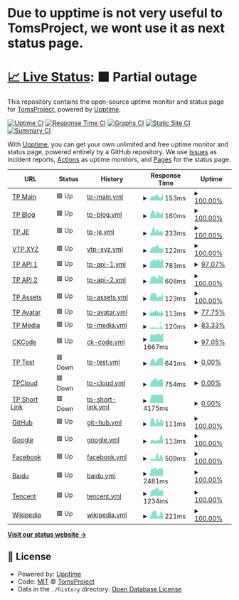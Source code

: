 # Due to upptime is not very useful to TomsProject, we wont use it as next status page.

# [📈 Live Status](https://tp-uptime.vercel.app): <!--live status--> **🟧 Partial outage**

This repository contains the open-source uptime monitor and status page for [TomsProject](https://www.projectoms.com/), powered by [Upptime](https://github.com/upptime/upptime).

[![Uptime CI](https://github.com/TomsProject/uptime/workflows/Uptime%20CI/badge.svg)](https://github.com/TomsProject/uptime/actions?query=workflow%3A%22Uptime+CI%22)
[![Response Time CI](https://github.com/TomsProject/uptime/workflows/Response%20Time%20CI/badge.svg)](https://github.com/TomsProject/uptime/actions?query=workflow%3A%22Response+Time+CI%22)
[![Graphs CI](https://github.com/TomsProject/uptime/workflows/Graphs%20CI/badge.svg)](https://github.com/TomsProject/uptime/actions?query=workflow%3A%22Graphs+CI%22)
[![Static Site CI](https://github.com/TomsProject/uptime/workflows/Static%20Site%20CI/badge.svg)](https://github.com/TomsProject/uptime/actions?query=workflow%3A%22Static+Site+CI%22)
[![Summary CI](https://github.com/TomsProject/uptime/workflows/Summary%20CI/badge.svg)](https://github.com/TomsProject/uptime/actions?query=workflow%3A%22Summary+CI%22)

With [Upptime](https://upptime.js.org), you can get your own unlimited and free uptime monitor and status page, powered entirely by a GitHub repository. We use [Issues](https://github.com/TomsProject/uptime/issues) as incident reports, [Actions](https://github.com/TomsProject/uptime/actions) as uptime monitors, and [Pages](https://tp-uptime.vercel.app) for the status page.

<!--start: status pages-->
<!-- This summary is generated by Upptime (https://github.com/upptime/upptime) -->
<!-- Do not edit this manually, your changes will be overwritten -->
<!-- prettier-ignore -->
| URL | Status | History | Response Time | Uptime |
| --- | ------ | ------- | ------------- | ------ |
| <img alt="" src="https://icons.duckduckgo.com/ip3/www.projectoms.com.ico" height="13"> [TP Main](https://www.projectoms.com/pc/) | 🟩 Up | [tp-main.yml](https://github.com/xprc/uptime/commits/HEAD/history/tp-main.yml) | <details><summary><img alt="Response time graph" src="./graphs/tp-main/response-time-week.png" height="20"> 153ms</summary><br><a href="https://tp-uptime.vercel.app/history/tp-main"><img alt="Response time 210" src="https://img.shields.io/endpoint?url=https%3A%2F%2Fraw.githubusercontent.com%2Fxprc%2Fuptime%2FHEAD%2Fapi%2Ftp-main%2Fresponse-time.json"></a><br><a href="https://tp-uptime.vercel.app/history/tp-main"><img alt="24-hour response time 252" src="https://img.shields.io/endpoint?url=https%3A%2F%2Fraw.githubusercontent.com%2Fxprc%2Fuptime%2FHEAD%2Fapi%2Ftp-main%2Fresponse-time-day.json"></a><br><a href="https://tp-uptime.vercel.app/history/tp-main"><img alt="7-day response time 153" src="https://img.shields.io/endpoint?url=https%3A%2F%2Fraw.githubusercontent.com%2Fxprc%2Fuptime%2FHEAD%2Fapi%2Ftp-main%2Fresponse-time-week.json"></a><br><a href="https://tp-uptime.vercel.app/history/tp-main"><img alt="30-day response time 163" src="https://img.shields.io/endpoint?url=https%3A%2F%2Fraw.githubusercontent.com%2Fxprc%2Fuptime%2FHEAD%2Fapi%2Ftp-main%2Fresponse-time-month.json"></a><br><a href="https://tp-uptime.vercel.app/history/tp-main"><img alt="1-year response time 213" src="https://img.shields.io/endpoint?url=https%3A%2F%2Fraw.githubusercontent.com%2Fxprc%2Fuptime%2FHEAD%2Fapi%2Ftp-main%2Fresponse-time-year.json"></a></details> | <details><summary><a href="https://tp-uptime.vercel.app/history/tp-main">100.00%</a></summary><a href="https://tp-uptime.vercel.app/history/tp-main"><img alt="All-time uptime 99.62%" src="https://img.shields.io/endpoint?url=https%3A%2F%2Fraw.githubusercontent.com%2Fxprc%2Fuptime%2FHEAD%2Fapi%2Ftp-main%2Fuptime.json"></a><br><a href="https://tp-uptime.vercel.app/history/tp-main"><img alt="24-hour uptime 100.00%" src="https://img.shields.io/endpoint?url=https%3A%2F%2Fraw.githubusercontent.com%2Fxprc%2Fuptime%2FHEAD%2Fapi%2Ftp-main%2Fuptime-day.json"></a><br><a href="https://tp-uptime.vercel.app/history/tp-main"><img alt="7-day uptime 100.00%" src="https://img.shields.io/endpoint?url=https%3A%2F%2Fraw.githubusercontent.com%2Fxprc%2Fuptime%2FHEAD%2Fapi%2Ftp-main%2Fuptime-week.json"></a><br><a href="https://tp-uptime.vercel.app/history/tp-main"><img alt="30-day uptime 100.00%" src="https://img.shields.io/endpoint?url=https%3A%2F%2Fraw.githubusercontent.com%2Fxprc%2Fuptime%2FHEAD%2Fapi%2Ftp-main%2Fuptime-month.json"></a><br><a href="https://tp-uptime.vercel.app/history/tp-main"><img alt="1-year uptime 98.89%" src="https://img.shields.io/endpoint?url=https%3A%2F%2Fraw.githubusercontent.com%2Fxprc%2Fuptime%2FHEAD%2Fapi%2Ftp-main%2Fuptime-year.json"></a></details>
| <img alt="" src="https://icons.duckduckgo.com/ip3/blog.projectoms.com.ico" height="13"> [TP Blog](https://blog.projectoms.com/) | 🟩 Up | [tp-blog.yml](https://github.com/xprc/uptime/commits/HEAD/history/tp-blog.yml) | <details><summary><img alt="Response time graph" src="./graphs/tp-blog/response-time-week.png" height="20"> 160ms</summary><br><a href="https://tp-uptime.vercel.app/history/tp-blog"><img alt="Response time 206" src="https://img.shields.io/endpoint?url=https%3A%2F%2Fraw.githubusercontent.com%2Fxprc%2Fuptime%2FHEAD%2Fapi%2Ftp-blog%2Fresponse-time.json"></a><br><a href="https://tp-uptime.vercel.app/history/tp-blog"><img alt="24-hour response time 195" src="https://img.shields.io/endpoint?url=https%3A%2F%2Fraw.githubusercontent.com%2Fxprc%2Fuptime%2FHEAD%2Fapi%2Ftp-blog%2Fresponse-time-day.json"></a><br><a href="https://tp-uptime.vercel.app/history/tp-blog"><img alt="7-day response time 160" src="https://img.shields.io/endpoint?url=https%3A%2F%2Fraw.githubusercontent.com%2Fxprc%2Fuptime%2FHEAD%2Fapi%2Ftp-blog%2Fresponse-time-week.json"></a><br><a href="https://tp-uptime.vercel.app/history/tp-blog"><img alt="30-day response time 159" src="https://img.shields.io/endpoint?url=https%3A%2F%2Fraw.githubusercontent.com%2Fxprc%2Fuptime%2FHEAD%2Fapi%2Ftp-blog%2Fresponse-time-month.json"></a><br><a href="https://tp-uptime.vercel.app/history/tp-blog"><img alt="1-year response time 205" src="https://img.shields.io/endpoint?url=https%3A%2F%2Fraw.githubusercontent.com%2Fxprc%2Fuptime%2FHEAD%2Fapi%2Ftp-blog%2Fresponse-time-year.json"></a></details> | <details><summary><a href="https://tp-uptime.vercel.app/history/tp-blog">100.00%</a></summary><a href="https://tp-uptime.vercel.app/history/tp-blog"><img alt="All-time uptime 99.62%" src="https://img.shields.io/endpoint?url=https%3A%2F%2Fraw.githubusercontent.com%2Fxprc%2Fuptime%2FHEAD%2Fapi%2Ftp-blog%2Fuptime.json"></a><br><a href="https://tp-uptime.vercel.app/history/tp-blog"><img alt="24-hour uptime 100.00%" src="https://img.shields.io/endpoint?url=https%3A%2F%2Fraw.githubusercontent.com%2Fxprc%2Fuptime%2FHEAD%2Fapi%2Ftp-blog%2Fuptime-day.json"></a><br><a href="https://tp-uptime.vercel.app/history/tp-blog"><img alt="7-day uptime 100.00%" src="https://img.shields.io/endpoint?url=https%3A%2F%2Fraw.githubusercontent.com%2Fxprc%2Fuptime%2FHEAD%2Fapi%2Ftp-blog%2Fuptime-week.json"></a><br><a href="https://tp-uptime.vercel.app/history/tp-blog"><img alt="30-day uptime 100.00%" src="https://img.shields.io/endpoint?url=https%3A%2F%2Fraw.githubusercontent.com%2Fxprc%2Fuptime%2FHEAD%2Fapi%2Ftp-blog%2Fuptime-month.json"></a><br><a href="https://tp-uptime.vercel.app/history/tp-blog"><img alt="1-year uptime 98.89%" src="https://img.shields.io/endpoint?url=https%3A%2F%2Fraw.githubusercontent.com%2Fxprc%2Fuptime%2FHEAD%2Fapi%2Ftp-blog%2Fuptime-year.json"></a></details>
| <img alt="" src="https://icons.duckduckgo.com/ip3/tp.je.ico" height="13"> [TP.JE](https://tp.je/) | 🟩 Up | [tp-je.yml](https://github.com/xprc/uptime/commits/HEAD/history/tp-je.yml) | <details><summary><img alt="Response time graph" src="./graphs/tp-je/response-time-week.png" height="20"> 233ms</summary><br><a href="https://tp-uptime.vercel.app/history/tp-je"><img alt="Response time 262" src="https://img.shields.io/endpoint?url=https%3A%2F%2Fraw.githubusercontent.com%2Fxprc%2Fuptime%2FHEAD%2Fapi%2Ftp-je%2Fresponse-time.json"></a><br><a href="https://tp-uptime.vercel.app/history/tp-je"><img alt="24-hour response time 160" src="https://img.shields.io/endpoint?url=https%3A%2F%2Fraw.githubusercontent.com%2Fxprc%2Fuptime%2FHEAD%2Fapi%2Ftp-je%2Fresponse-time-day.json"></a><br><a href="https://tp-uptime.vercel.app/history/tp-je"><img alt="7-day response time 233" src="https://img.shields.io/endpoint?url=https%3A%2F%2Fraw.githubusercontent.com%2Fxprc%2Fuptime%2FHEAD%2Fapi%2Ftp-je%2Fresponse-time-week.json"></a><br><a href="https://tp-uptime.vercel.app/history/tp-je"><img alt="30-day response time 251" src="https://img.shields.io/endpoint?url=https%3A%2F%2Fraw.githubusercontent.com%2Fxprc%2Fuptime%2FHEAD%2Fapi%2Ftp-je%2Fresponse-time-month.json"></a><br><a href="https://tp-uptime.vercel.app/history/tp-je"><img alt="1-year response time 276" src="https://img.shields.io/endpoint?url=https%3A%2F%2Fraw.githubusercontent.com%2Fxprc%2Fuptime%2FHEAD%2Fapi%2Ftp-je%2Fresponse-time-year.json"></a></details> | <details><summary><a href="https://tp-uptime.vercel.app/history/tp-je">100.00%</a></summary><a href="https://tp-uptime.vercel.app/history/tp-je"><img alt="All-time uptime 97.38%" src="https://img.shields.io/endpoint?url=https%3A%2F%2Fraw.githubusercontent.com%2Fxprc%2Fuptime%2FHEAD%2Fapi%2Ftp-je%2Fuptime.json"></a><br><a href="https://tp-uptime.vercel.app/history/tp-je"><img alt="24-hour uptime 100.00%" src="https://img.shields.io/endpoint?url=https%3A%2F%2Fraw.githubusercontent.com%2Fxprc%2Fuptime%2FHEAD%2Fapi%2Ftp-je%2Fuptime-day.json"></a><br><a href="https://tp-uptime.vercel.app/history/tp-je"><img alt="7-day uptime 100.00%" src="https://img.shields.io/endpoint?url=https%3A%2F%2Fraw.githubusercontent.com%2Fxprc%2Fuptime%2FHEAD%2Fapi%2Ftp-je%2Fuptime-week.json"></a><br><a href="https://tp-uptime.vercel.app/history/tp-je"><img alt="30-day uptime 100.00%" src="https://img.shields.io/endpoint?url=https%3A%2F%2Fraw.githubusercontent.com%2Fxprc%2Fuptime%2FHEAD%2Fapi%2Ftp-je%2Fuptime-month.json"></a><br><a href="https://tp-uptime.vercel.app/history/tp-je"><img alt="1-year uptime 90.42%" src="https://img.shields.io/endpoint?url=https%3A%2F%2Fraw.githubusercontent.com%2Fxprc%2Fuptime%2FHEAD%2Fapi%2Ftp-je%2Fuptime-year.json"></a></details>
| <img alt="" src="https://icons.duckduckgo.com/ip3/vtp.xyz.ico" height="13"> [VTP.XYZ](https://vtp.xyz/) | 🟩 Up | [vtp-xyz.yml](https://github.com/xprc/uptime/commits/HEAD/history/vtp-xyz.yml) | <details><summary><img alt="Response time graph" src="./graphs/vtp-xyz/response-time-week.png" height="20"> 122ms</summary><br><a href="https://tp-uptime.vercel.app/history/vtp-xyz"><img alt="Response time 188" src="https://img.shields.io/endpoint?url=https%3A%2F%2Fraw.githubusercontent.com%2Fxprc%2Fuptime%2FHEAD%2Fapi%2Fvtp-xyz%2Fresponse-time.json"></a><br><a href="https://tp-uptime.vercel.app/history/vtp-xyz"><img alt="24-hour response time 90" src="https://img.shields.io/endpoint?url=https%3A%2F%2Fraw.githubusercontent.com%2Fxprc%2Fuptime%2FHEAD%2Fapi%2Fvtp-xyz%2Fresponse-time-day.json"></a><br><a href="https://tp-uptime.vercel.app/history/vtp-xyz"><img alt="7-day response time 122" src="https://img.shields.io/endpoint?url=https%3A%2F%2Fraw.githubusercontent.com%2Fxprc%2Fuptime%2FHEAD%2Fapi%2Fvtp-xyz%2Fresponse-time-week.json"></a><br><a href="https://tp-uptime.vercel.app/history/vtp-xyz"><img alt="30-day response time 130" src="https://img.shields.io/endpoint?url=https%3A%2F%2Fraw.githubusercontent.com%2Fxprc%2Fuptime%2FHEAD%2Fapi%2Fvtp-xyz%2Fresponse-time-month.json"></a><br><a href="https://tp-uptime.vercel.app/history/vtp-xyz"><img alt="1-year response time 191" src="https://img.shields.io/endpoint?url=https%3A%2F%2Fraw.githubusercontent.com%2Fxprc%2Fuptime%2FHEAD%2Fapi%2Fvtp-xyz%2Fresponse-time-year.json"></a></details> | <details><summary><a href="https://tp-uptime.vercel.app/history/vtp-xyz">100.00%</a></summary><a href="https://tp-uptime.vercel.app/history/vtp-xyz"><img alt="All-time uptime 99.82%" src="https://img.shields.io/endpoint?url=https%3A%2F%2Fraw.githubusercontent.com%2Fxprc%2Fuptime%2FHEAD%2Fapi%2Fvtp-xyz%2Fuptime.json"></a><br><a href="https://tp-uptime.vercel.app/history/vtp-xyz"><img alt="24-hour uptime 100.00%" src="https://img.shields.io/endpoint?url=https%3A%2F%2Fraw.githubusercontent.com%2Fxprc%2Fuptime%2FHEAD%2Fapi%2Fvtp-xyz%2Fuptime-day.json"></a><br><a href="https://tp-uptime.vercel.app/history/vtp-xyz"><img alt="7-day uptime 100.00%" src="https://img.shields.io/endpoint?url=https%3A%2F%2Fraw.githubusercontent.com%2Fxprc%2Fuptime%2FHEAD%2Fapi%2Fvtp-xyz%2Fuptime-week.json"></a><br><a href="https://tp-uptime.vercel.app/history/vtp-xyz"><img alt="30-day uptime 99.95%" src="https://img.shields.io/endpoint?url=https%3A%2F%2Fraw.githubusercontent.com%2Fxprc%2Fuptime%2FHEAD%2Fapi%2Fvtp-xyz%2Fuptime-month.json"></a><br><a href="https://tp-uptime.vercel.app/history/vtp-xyz"><img alt="1-year uptime 99.99%" src="https://img.shields.io/endpoint?url=https%3A%2F%2Fraw.githubusercontent.com%2Fxprc%2Fuptime%2FHEAD%2Fapi%2Fvtp-xyz%2Fuptime-year.json"></a></details>
| <img alt="" src="https://icons.duckduckgo.com/ip3/api.projectoms.com.ico" height="13"> [TP API 1](https://api.projectoms.com/time) | 🟩 Up | [tp-api-1.yml](https://github.com/xprc/uptime/commits/HEAD/history/tp-api-1.yml) | <details><summary><img alt="Response time graph" src="./graphs/tp-api-1/response-time-week.png" height="20"> 783ms</summary><br><a href="https://tp-uptime.vercel.app/history/tp-api-1"><img alt="Response time 884" src="https://img.shields.io/endpoint?url=https%3A%2F%2Fraw.githubusercontent.com%2Fxprc%2Fuptime%2FHEAD%2Fapi%2Ftp-api-1%2Fresponse-time.json"></a><br><a href="https://tp-uptime.vercel.app/history/tp-api-1"><img alt="24-hour response time 897" src="https://img.shields.io/endpoint?url=https%3A%2F%2Fraw.githubusercontent.com%2Fxprc%2Fuptime%2FHEAD%2Fapi%2Ftp-api-1%2Fresponse-time-day.json"></a><br><a href="https://tp-uptime.vercel.app/history/tp-api-1"><img alt="7-day response time 783" src="https://img.shields.io/endpoint?url=https%3A%2F%2Fraw.githubusercontent.com%2Fxprc%2Fuptime%2FHEAD%2Fapi%2Ftp-api-1%2Fresponse-time-week.json"></a><br><a href="https://tp-uptime.vercel.app/history/tp-api-1"><img alt="30-day response time 974" src="https://img.shields.io/endpoint?url=https%3A%2F%2Fraw.githubusercontent.com%2Fxprc%2Fuptime%2FHEAD%2Fapi%2Ftp-api-1%2Fresponse-time-month.json"></a><br><a href="https://tp-uptime.vercel.app/history/tp-api-1"><img alt="1-year response time 903" src="https://img.shields.io/endpoint?url=https%3A%2F%2Fraw.githubusercontent.com%2Fxprc%2Fuptime%2FHEAD%2Fapi%2Ftp-api-1%2Fresponse-time-year.json"></a></details> | <details><summary><a href="https://tp-uptime.vercel.app/history/tp-api-1">97.07%</a></summary><a href="https://tp-uptime.vercel.app/history/tp-api-1"><img alt="All-time uptime 99.32%" src="https://img.shields.io/endpoint?url=https%3A%2F%2Fraw.githubusercontent.com%2Fxprc%2Fuptime%2FHEAD%2Fapi%2Ftp-api-1%2Fuptime.json"></a><br><a href="https://tp-uptime.vercel.app/history/tp-api-1"><img alt="24-hour uptime 91.29%" src="https://img.shields.io/endpoint?url=https%3A%2F%2Fraw.githubusercontent.com%2Fxprc%2Fuptime%2FHEAD%2Fapi%2Ftp-api-1%2Fuptime-day.json"></a><br><a href="https://tp-uptime.vercel.app/history/tp-api-1"><img alt="7-day uptime 97.07%" src="https://img.shields.io/endpoint?url=https%3A%2F%2Fraw.githubusercontent.com%2Fxprc%2Fuptime%2FHEAD%2Fapi%2Ftp-api-1%2Fuptime-week.json"></a><br><a href="https://tp-uptime.vercel.app/history/tp-api-1"><img alt="30-day uptime 97.96%" src="https://img.shields.io/endpoint?url=https%3A%2F%2Fraw.githubusercontent.com%2Fxprc%2Fuptime%2FHEAD%2Fapi%2Ftp-api-1%2Fuptime-month.json"></a><br><a href="https://tp-uptime.vercel.app/history/tp-api-1"><img alt="1-year uptime 98.37%" src="https://img.shields.io/endpoint?url=https%3A%2F%2Fraw.githubusercontent.com%2Fxprc%2Fuptime%2FHEAD%2Fapi%2Ftp-api-1%2Fuptime-year.json"></a></details>
| <img alt="" src="https://icons.duckduckgo.com/ip3/api1.projectoms.com.ico" height="13"> [TP API 2](https://api1.projectoms.com/time) | 🟩 Up | [tp-api-2.yml](https://github.com/xprc/uptime/commits/HEAD/history/tp-api-2.yml) | <details><summary><img alt="Response time graph" src="./graphs/tp-api-2/response-time-week.png" height="20"> 608ms</summary><br><a href="https://tp-uptime.vercel.app/history/tp-api-2"><img alt="Response time 620" src="https://img.shields.io/endpoint?url=https%3A%2F%2Fraw.githubusercontent.com%2Fxprc%2Fuptime%2FHEAD%2Fapi%2Ftp-api-2%2Fresponse-time.json"></a><br><a href="https://tp-uptime.vercel.app/history/tp-api-2"><img alt="24-hour response time 698" src="https://img.shields.io/endpoint?url=https%3A%2F%2Fraw.githubusercontent.com%2Fxprc%2Fuptime%2FHEAD%2Fapi%2Ftp-api-2%2Fresponse-time-day.json"></a><br><a href="https://tp-uptime.vercel.app/history/tp-api-2"><img alt="7-day response time 608" src="https://img.shields.io/endpoint?url=https%3A%2F%2Fraw.githubusercontent.com%2Fxprc%2Fuptime%2FHEAD%2Fapi%2Ftp-api-2%2Fresponse-time-week.json"></a><br><a href="https://tp-uptime.vercel.app/history/tp-api-2"><img alt="30-day response time 615" src="https://img.shields.io/endpoint?url=https%3A%2F%2Fraw.githubusercontent.com%2Fxprc%2Fuptime%2FHEAD%2Fapi%2Ftp-api-2%2Fresponse-time-month.json"></a><br><a href="https://tp-uptime.vercel.app/history/tp-api-2"><img alt="1-year response time 622" src="https://img.shields.io/endpoint?url=https%3A%2F%2Fraw.githubusercontent.com%2Fxprc%2Fuptime%2FHEAD%2Fapi%2Ftp-api-2%2Fresponse-time-year.json"></a></details> | <details><summary><a href="https://tp-uptime.vercel.app/history/tp-api-2">100.00%</a></summary><a href="https://tp-uptime.vercel.app/history/tp-api-2"><img alt="All-time uptime 99.57%" src="https://img.shields.io/endpoint?url=https%3A%2F%2Fraw.githubusercontent.com%2Fxprc%2Fuptime%2FHEAD%2Fapi%2Ftp-api-2%2Fuptime.json"></a><br><a href="https://tp-uptime.vercel.app/history/tp-api-2"><img alt="24-hour uptime 100.00%" src="https://img.shields.io/endpoint?url=https%3A%2F%2Fraw.githubusercontent.com%2Fxprc%2Fuptime%2FHEAD%2Fapi%2Ftp-api-2%2Fuptime-day.json"></a><br><a href="https://tp-uptime.vercel.app/history/tp-api-2"><img alt="7-day uptime 100.00%" src="https://img.shields.io/endpoint?url=https%3A%2F%2Fraw.githubusercontent.com%2Fxprc%2Fuptime%2FHEAD%2Fapi%2Ftp-api-2%2Fuptime-week.json"></a><br><a href="https://tp-uptime.vercel.app/history/tp-api-2"><img alt="30-day uptime 100.00%" src="https://img.shields.io/endpoint?url=https%3A%2F%2Fraw.githubusercontent.com%2Fxprc%2Fuptime%2FHEAD%2Fapi%2Ftp-api-2%2Fuptime-month.json"></a><br><a href="https://tp-uptime.vercel.app/history/tp-api-2"><img alt="1-year uptime 98.89%" src="https://img.shields.io/endpoint?url=https%3A%2F%2Fraw.githubusercontent.com%2Fxprc%2Fuptime%2FHEAD%2Fapi%2Ftp-api-2%2Fuptime-year.json"></a></details>
| <img alt="" src="https://icons.duckduckgo.com/ip3/assets.projectoms.com.ico" height="13"> [TP Assets](https://assets.projectoms.com/) | 🟩 Up | [tp-assets.yml](https://github.com/xprc/uptime/commits/HEAD/history/tp-assets.yml) | <details><summary><img alt="Response time graph" src="./graphs/tp-assets/response-time-week.png" height="20"> 123ms</summary><br><a href="https://tp-uptime.vercel.app/history/tp-assets"><img alt="Response time 197" src="https://img.shields.io/endpoint?url=https%3A%2F%2Fraw.githubusercontent.com%2Fxprc%2Fuptime%2FHEAD%2Fapi%2Ftp-assets%2Fresponse-time.json"></a><br><a href="https://tp-uptime.vercel.app/history/tp-assets"><img alt="24-hour response time 167" src="https://img.shields.io/endpoint?url=https%3A%2F%2Fraw.githubusercontent.com%2Fxprc%2Fuptime%2FHEAD%2Fapi%2Ftp-assets%2Fresponse-time-day.json"></a><br><a href="https://tp-uptime.vercel.app/history/tp-assets"><img alt="7-day response time 123" src="https://img.shields.io/endpoint?url=https%3A%2F%2Fraw.githubusercontent.com%2Fxprc%2Fuptime%2FHEAD%2Fapi%2Ftp-assets%2Fresponse-time-week.json"></a><br><a href="https://tp-uptime.vercel.app/history/tp-assets"><img alt="30-day response time 148" src="https://img.shields.io/endpoint?url=https%3A%2F%2Fraw.githubusercontent.com%2Fxprc%2Fuptime%2FHEAD%2Fapi%2Ftp-assets%2Fresponse-time-month.json"></a><br><a href="https://tp-uptime.vercel.app/history/tp-assets"><img alt="1-year response time 211" src="https://img.shields.io/endpoint?url=https%3A%2F%2Fraw.githubusercontent.com%2Fxprc%2Fuptime%2FHEAD%2Fapi%2Ftp-assets%2Fresponse-time-year.json"></a></details> | <details><summary><a href="https://tp-uptime.vercel.app/history/tp-assets">100.00%</a></summary><a href="https://tp-uptime.vercel.app/history/tp-assets"><img alt="All-time uptime 99.18%" src="https://img.shields.io/endpoint?url=https%3A%2F%2Fraw.githubusercontent.com%2Fxprc%2Fuptime%2FHEAD%2Fapi%2Ftp-assets%2Fuptime.json"></a><br><a href="https://tp-uptime.vercel.app/history/tp-assets"><img alt="24-hour uptime 100.00%" src="https://img.shields.io/endpoint?url=https%3A%2F%2Fraw.githubusercontent.com%2Fxprc%2Fuptime%2FHEAD%2Fapi%2Ftp-assets%2Fuptime-day.json"></a><br><a href="https://tp-uptime.vercel.app/history/tp-assets"><img alt="7-day uptime 100.00%" src="https://img.shields.io/endpoint?url=https%3A%2F%2Fraw.githubusercontent.com%2Fxprc%2Fuptime%2FHEAD%2Fapi%2Ftp-assets%2Fuptime-week.json"></a><br><a href="https://tp-uptime.vercel.app/history/tp-assets"><img alt="30-day uptime 94.72%" src="https://img.shields.io/endpoint?url=https%3A%2F%2Fraw.githubusercontent.com%2Fxprc%2Fuptime%2FHEAD%2Fapi%2Ftp-assets%2Fuptime-month.json"></a><br><a href="https://tp-uptime.vercel.app/history/tp-assets"><img alt="1-year uptime 97.43%" src="https://img.shields.io/endpoint?url=https%3A%2F%2Fraw.githubusercontent.com%2Fxprc%2Fuptime%2FHEAD%2Fapi%2Ftp-assets%2Fuptime-year.json"></a></details>
| <img alt="" src="https://icons.duckduckgo.com/ip3/avatar.projectoms.com.ico" height="13"> [TP Avatar](https://avatar.projectoms.com/) | 🟩 Up | [tp-avatar.yml](https://github.com/xprc/uptime/commits/HEAD/history/tp-avatar.yml) | <details><summary><img alt="Response time graph" src="./graphs/tp-avatar/response-time-week.png" height="20"> 113ms</summary><br><a href="https://tp-uptime.vercel.app/history/tp-avatar"><img alt="Response time 156" src="https://img.shields.io/endpoint?url=https%3A%2F%2Fraw.githubusercontent.com%2Fxprc%2Fuptime%2FHEAD%2Fapi%2Ftp-avatar%2Fresponse-time.json"></a><br><a href="https://tp-uptime.vercel.app/history/tp-avatar"><img alt="24-hour response time 120" src="https://img.shields.io/endpoint?url=https%3A%2F%2Fraw.githubusercontent.com%2Fxprc%2Fuptime%2FHEAD%2Fapi%2Ftp-avatar%2Fresponse-time-day.json"></a><br><a href="https://tp-uptime.vercel.app/history/tp-avatar"><img alt="7-day response time 113" src="https://img.shields.io/endpoint?url=https%3A%2F%2Fraw.githubusercontent.com%2Fxprc%2Fuptime%2FHEAD%2Fapi%2Ftp-avatar%2Fresponse-time-week.json"></a><br><a href="https://tp-uptime.vercel.app/history/tp-avatar"><img alt="30-day response time 115" src="https://img.shields.io/endpoint?url=https%3A%2F%2Fraw.githubusercontent.com%2Fxprc%2Fuptime%2FHEAD%2Fapi%2Ftp-avatar%2Fresponse-time-month.json"></a><br><a href="https://tp-uptime.vercel.app/history/tp-avatar"><img alt="1-year response time 152" src="https://img.shields.io/endpoint?url=https%3A%2F%2Fraw.githubusercontent.com%2Fxprc%2Fuptime%2FHEAD%2Fapi%2Ftp-avatar%2Fresponse-time-year.json"></a></details> | <details><summary><a href="https://tp-uptime.vercel.app/history/tp-avatar">77.75%</a></summary><a href="https://tp-uptime.vercel.app/history/tp-avatar"><img alt="All-time uptime 99.89%" src="https://img.shields.io/endpoint?url=https%3A%2F%2Fraw.githubusercontent.com%2Fxprc%2Fuptime%2FHEAD%2Fapi%2Ftp-avatar%2Fuptime.json"></a><br><a href="https://tp-uptime.vercel.app/history/tp-avatar"><img alt="24-hour uptime 61.02%" src="https://img.shields.io/endpoint?url=https%3A%2F%2Fraw.githubusercontent.com%2Fxprc%2Fuptime%2FHEAD%2Fapi%2Ftp-avatar%2Fuptime-day.json"></a><br><a href="https://tp-uptime.vercel.app/history/tp-avatar"><img alt="7-day uptime 77.75%" src="https://img.shields.io/endpoint?url=https%3A%2F%2Fraw.githubusercontent.com%2Fxprc%2Fuptime%2FHEAD%2Fapi%2Ftp-avatar%2Fuptime-week.json"></a><br><a href="https://tp-uptime.vercel.app/history/tp-avatar"><img alt="30-day uptime 94.88%" src="https://img.shields.io/endpoint?url=https%3A%2F%2Fraw.githubusercontent.com%2Fxprc%2Fuptime%2FHEAD%2Fapi%2Ftp-avatar%2Fuptime-month.json"></a><br><a href="https://tp-uptime.vercel.app/history/tp-avatar"><img alt="1-year uptime 99.57%" src="https://img.shields.io/endpoint?url=https%3A%2F%2Fraw.githubusercontent.com%2Fxprc%2Fuptime%2FHEAD%2Fapi%2Ftp-avatar%2Fuptime-year.json"></a></details>
| <img alt="" src="https://icons.duckduckgo.com/ip3/media.projectoms.com.ico" height="13"> [TP Media](https://media.projectoms.com/) | 🟩 Up | [tp-media.yml](https://github.com/xprc/uptime/commits/HEAD/history/tp-media.yml) | <details><summary><img alt="Response time graph" src="./graphs/tp-media/response-time-week.png" height="20"> 120ms</summary><br><a href="https://tp-uptime.vercel.app/history/tp-media"><img alt="Response time 162" src="https://img.shields.io/endpoint?url=https%3A%2F%2Fraw.githubusercontent.com%2Fxprc%2Fuptime%2FHEAD%2Fapi%2Ftp-media%2Fresponse-time.json"></a><br><a href="https://tp-uptime.vercel.app/history/tp-media"><img alt="24-hour response time 106" src="https://img.shields.io/endpoint?url=https%3A%2F%2Fraw.githubusercontent.com%2Fxprc%2Fuptime%2FHEAD%2Fapi%2Ftp-media%2Fresponse-time-day.json"></a><br><a href="https://tp-uptime.vercel.app/history/tp-media"><img alt="7-day response time 120" src="https://img.shields.io/endpoint?url=https%3A%2F%2Fraw.githubusercontent.com%2Fxprc%2Fuptime%2FHEAD%2Fapi%2Ftp-media%2Fresponse-time-week.json"></a><br><a href="https://tp-uptime.vercel.app/history/tp-media"><img alt="30-day response time 126" src="https://img.shields.io/endpoint?url=https%3A%2F%2Fraw.githubusercontent.com%2Fxprc%2Fuptime%2FHEAD%2Fapi%2Ftp-media%2Fresponse-time-month.json"></a><br><a href="https://tp-uptime.vercel.app/history/tp-media"><img alt="1-year response time 166" src="https://img.shields.io/endpoint?url=https%3A%2F%2Fraw.githubusercontent.com%2Fxprc%2Fuptime%2FHEAD%2Fapi%2Ftp-media%2Fresponse-time-year.json"></a></details> | <details><summary><a href="https://tp-uptime.vercel.app/history/tp-media">83.33%</a></summary><a href="https://tp-uptime.vercel.app/history/tp-media"><img alt="All-time uptime 99.84%" src="https://img.shields.io/endpoint?url=https%3A%2F%2Fraw.githubusercontent.com%2Fxprc%2Fuptime%2FHEAD%2Fapi%2Ftp-media%2Fuptime.json"></a><br><a href="https://tp-uptime.vercel.app/history/tp-media"><img alt="24-hour uptime 71.47%" src="https://img.shields.io/endpoint?url=https%3A%2F%2Fraw.githubusercontent.com%2Fxprc%2Fuptime%2FHEAD%2Fapi%2Ftp-media%2Fuptime-day.json"></a><br><a href="https://tp-uptime.vercel.app/history/tp-media"><img alt="7-day uptime 83.33%" src="https://img.shields.io/endpoint?url=https%3A%2F%2Fraw.githubusercontent.com%2Fxprc%2Fuptime%2FHEAD%2Fapi%2Ftp-media%2Fuptime-week.json"></a><br><a href="https://tp-uptime.vercel.app/history/tp-media"><img alt="30-day uptime 95.55%" src="https://img.shields.io/endpoint?url=https%3A%2F%2Fraw.githubusercontent.com%2Fxprc%2Fuptime%2FHEAD%2Fapi%2Ftp-media%2Fuptime-month.json"></a><br><a href="https://tp-uptime.vercel.app/history/tp-media"><img alt="1-year uptime 99.63%" src="https://img.shields.io/endpoint?url=https%3A%2F%2Fraw.githubusercontent.com%2Fxprc%2Fuptime%2FHEAD%2Fapi%2Ftp-media%2Fuptime-year.json"></a></details>
| <img alt="" src="https://icons.duckduckgo.com/ip3/www.ckbctc.com.ico" height="13"> [CKCode](https://www.ckbctc.com/) | 🟩 Up | [ck-code.yml](https://github.com/xprc/uptime/commits/HEAD/history/ck-code.yml) | <details><summary><img alt="Response time graph" src="./graphs/ck-code/response-time-week.png" height="20"> 1667ms</summary><br><a href="https://tp-uptime.vercel.app/history/ck-code"><img alt="Response time 640" src="https://img.shields.io/endpoint?url=https%3A%2F%2Fraw.githubusercontent.com%2Fxprc%2Fuptime%2FHEAD%2Fapi%2Fck-code%2Fresponse-time.json"></a><br><a href="https://tp-uptime.vercel.app/history/ck-code"><img alt="24-hour response time 1921" src="https://img.shields.io/endpoint?url=https%3A%2F%2Fraw.githubusercontent.com%2Fxprc%2Fuptime%2FHEAD%2Fapi%2Fck-code%2Fresponse-time-day.json"></a><br><a href="https://tp-uptime.vercel.app/history/ck-code"><img alt="7-day response time 1667" src="https://img.shields.io/endpoint?url=https%3A%2F%2Fraw.githubusercontent.com%2Fxprc%2Fuptime%2FHEAD%2Fapi%2Fck-code%2Fresponse-time-week.json"></a><br><a href="https://tp-uptime.vercel.app/history/ck-code"><img alt="30-day response time 1593" src="https://img.shields.io/endpoint?url=https%3A%2F%2Fraw.githubusercontent.com%2Fxprc%2Fuptime%2FHEAD%2Fapi%2Fck-code%2Fresponse-time-month.json"></a><br><a href="https://tp-uptime.vercel.app/history/ck-code"><img alt="1-year response time 784" src="https://img.shields.io/endpoint?url=https%3A%2F%2Fraw.githubusercontent.com%2Fxprc%2Fuptime%2FHEAD%2Fapi%2Fck-code%2Fresponse-time-year.json"></a></details> | <details><summary><a href="https://tp-uptime.vercel.app/history/ck-code">97.05%</a></summary><a href="https://tp-uptime.vercel.app/history/ck-code"><img alt="All-time uptime 99.20%" src="https://img.shields.io/endpoint?url=https%3A%2F%2Fraw.githubusercontent.com%2Fxprc%2Fuptime%2FHEAD%2Fapi%2Fck-code%2Fuptime.json"></a><br><a href="https://tp-uptime.vercel.app/history/ck-code"><img alt="24-hour uptime 91.15%" src="https://img.shields.io/endpoint?url=https%3A%2F%2Fraw.githubusercontent.com%2Fxprc%2Fuptime%2FHEAD%2Fapi%2Fck-code%2Fuptime-day.json"></a><br><a href="https://tp-uptime.vercel.app/history/ck-code"><img alt="7-day uptime 97.05%" src="https://img.shields.io/endpoint?url=https%3A%2F%2Fraw.githubusercontent.com%2Fxprc%2Fuptime%2FHEAD%2Fapi%2Fck-code%2Fuptime-week.json"></a><br><a href="https://tp-uptime.vercel.app/history/ck-code"><img alt="30-day uptime 97.96%" src="https://img.shields.io/endpoint?url=https%3A%2F%2Fraw.githubusercontent.com%2Fxprc%2Fuptime%2FHEAD%2Fapi%2Fck-code%2Fuptime-month.json"></a><br><a href="https://tp-uptime.vercel.app/history/ck-code"><img alt="1-year uptime 98.44%" src="https://img.shields.io/endpoint?url=https%3A%2F%2Fraw.githubusercontent.com%2Fxprc%2Fuptime%2FHEAD%2Fapi%2Fck-code%2Fuptime-year.json"></a></details>
| <img alt="" src="https://icons.duckduckgo.com/ip3/test.projectoms.com.ico" height="13"> [TP Test](https://test.projectoms.com/) | 🟥 Down | [tp-test.yml](https://github.com/xprc/uptime/commits/HEAD/history/tp-test.yml) | <details><summary><img alt="Response time graph" src="./graphs/tp-test/response-time-week.png" height="20"> 641ms</summary><br><a href="https://tp-uptime.vercel.app/history/tp-test"><img alt="Response time 660" src="https://img.shields.io/endpoint?url=https%3A%2F%2Fraw.githubusercontent.com%2Fxprc%2Fuptime%2FHEAD%2Fapi%2Ftp-test%2Fresponse-time.json"></a><br><a href="https://tp-uptime.vercel.app/history/tp-test"><img alt="24-hour response time 766" src="https://img.shields.io/endpoint?url=https%3A%2F%2Fraw.githubusercontent.com%2Fxprc%2Fuptime%2FHEAD%2Fapi%2Ftp-test%2Fresponse-time-day.json"></a><br><a href="https://tp-uptime.vercel.app/history/tp-test"><img alt="7-day response time 641" src="https://img.shields.io/endpoint?url=https%3A%2F%2Fraw.githubusercontent.com%2Fxprc%2Fuptime%2FHEAD%2Fapi%2Ftp-test%2Fresponse-time-week.json"></a><br><a href="https://tp-uptime.vercel.app/history/tp-test"><img alt="30-day response time 653" src="https://img.shields.io/endpoint?url=https%3A%2F%2Fraw.githubusercontent.com%2Fxprc%2Fuptime%2FHEAD%2Fapi%2Ftp-test%2Fresponse-time-month.json"></a><br><a href="https://tp-uptime.vercel.app/history/tp-test"><img alt="1-year response time 681" src="https://img.shields.io/endpoint?url=https%3A%2F%2Fraw.githubusercontent.com%2Fxprc%2Fuptime%2FHEAD%2Fapi%2Ftp-test%2Fresponse-time-year.json"></a></details> | <details><summary><a href="https://tp-uptime.vercel.app/history/tp-test">0.00%</a></summary><a href="https://tp-uptime.vercel.app/history/tp-test"><img alt="All-time uptime 93.51%" src="https://img.shields.io/endpoint?url=https%3A%2F%2Fraw.githubusercontent.com%2Fxprc%2Fuptime%2FHEAD%2Fapi%2Ftp-test%2Fuptime.json"></a><br><a href="https://tp-uptime.vercel.app/history/tp-test"><img alt="24-hour uptime 0.00%" src="https://img.shields.io/endpoint?url=https%3A%2F%2Fraw.githubusercontent.com%2Fxprc%2Fuptime%2FHEAD%2Fapi%2Ftp-test%2Fuptime-day.json"></a><br><a href="https://tp-uptime.vercel.app/history/tp-test"><img alt="7-day uptime 0.00%" src="https://img.shields.io/endpoint?url=https%3A%2F%2Fraw.githubusercontent.com%2Fxprc%2Fuptime%2FHEAD%2Fapi%2Ftp-test%2Fuptime-week.json"></a><br><a href="https://tp-uptime.vercel.app/history/tp-test"><img alt="30-day uptime 0.00%" src="https://img.shields.io/endpoint?url=https%3A%2F%2Fraw.githubusercontent.com%2Fxprc%2Fuptime%2FHEAD%2Fapi%2Ftp-test%2Fuptime-month.json"></a><br><a href="https://tp-uptime.vercel.app/history/tp-test"><img alt="1-year uptime 75.89%" src="https://img.shields.io/endpoint?url=https%3A%2F%2Fraw.githubusercontent.com%2Fxprc%2Fuptime%2FHEAD%2Fapi%2Ftp-test%2Fuptime-year.json"></a></details>
| <img alt="" src="https://icons.duckduckgo.com/ip3/cloud.tp.je.ico" height="13"> [TPCloud](https://cloud.tp.je/) | 🟥 Down | [tp-cloud.yml](https://github.com/xprc/uptime/commits/HEAD/history/tp-cloud.yml) | <details><summary><img alt="Response time graph" src="./graphs/tp-cloud/response-time-week.png" height="20"> 754ms</summary><br><a href="https://tp-uptime.vercel.app/history/tp-cloud"><img alt="Response time 1504" src="https://img.shields.io/endpoint?url=https%3A%2F%2Fraw.githubusercontent.com%2Fxprc%2Fuptime%2FHEAD%2Fapi%2Ftp-cloud%2Fresponse-time.json"></a><br><a href="https://tp-uptime.vercel.app/history/tp-cloud"><img alt="24-hour response time 757" src="https://img.shields.io/endpoint?url=https%3A%2F%2Fraw.githubusercontent.com%2Fxprc%2Fuptime%2FHEAD%2Fapi%2Ftp-cloud%2Fresponse-time-day.json"></a><br><a href="https://tp-uptime.vercel.app/history/tp-cloud"><img alt="7-day response time 754" src="https://img.shields.io/endpoint?url=https%3A%2F%2Fraw.githubusercontent.com%2Fxprc%2Fuptime%2FHEAD%2Fapi%2Ftp-cloud%2Fresponse-time-week.json"></a><br><a href="https://tp-uptime.vercel.app/history/tp-cloud"><img alt="30-day response time 716" src="https://img.shields.io/endpoint?url=https%3A%2F%2Fraw.githubusercontent.com%2Fxprc%2Fuptime%2FHEAD%2Fapi%2Ftp-cloud%2Fresponse-time-month.json"></a><br><a href="https://tp-uptime.vercel.app/history/tp-cloud"><img alt="1-year response time 1387" src="https://img.shields.io/endpoint?url=https%3A%2F%2Fraw.githubusercontent.com%2Fxprc%2Fuptime%2FHEAD%2Fapi%2Ftp-cloud%2Fresponse-time-year.json"></a></details> | <details><summary><a href="https://tp-uptime.vercel.app/history/tp-cloud">0.00%</a></summary><a href="https://tp-uptime.vercel.app/history/tp-cloud"><img alt="All-time uptime 76.47%" src="https://img.shields.io/endpoint?url=https%3A%2F%2Fraw.githubusercontent.com%2Fxprc%2Fuptime%2FHEAD%2Fapi%2Ftp-cloud%2Fuptime.json"></a><br><a href="https://tp-uptime.vercel.app/history/tp-cloud"><img alt="24-hour uptime 0.00%" src="https://img.shields.io/endpoint?url=https%3A%2F%2Fraw.githubusercontent.com%2Fxprc%2Fuptime%2FHEAD%2Fapi%2Ftp-cloud%2Fuptime-day.json"></a><br><a href="https://tp-uptime.vercel.app/history/tp-cloud"><img alt="7-day uptime 0.00%" src="https://img.shields.io/endpoint?url=https%3A%2F%2Fraw.githubusercontent.com%2Fxprc%2Fuptime%2FHEAD%2Fapi%2Ftp-cloud%2Fuptime-week.json"></a><br><a href="https://tp-uptime.vercel.app/history/tp-cloud"><img alt="30-day uptime 30.09%" src="https://img.shields.io/endpoint?url=https%3A%2F%2Fraw.githubusercontent.com%2Fxprc%2Fuptime%2FHEAD%2Fapi%2Ftp-cloud%2Fuptime-month.json"></a><br><a href="https://tp-uptime.vercel.app/history/tp-cloud"><img alt="1-year uptime 66.70%" src="https://img.shields.io/endpoint?url=https%3A%2F%2Fraw.githubusercontent.com%2Fxprc%2Fuptime%2FHEAD%2Fapi%2Ftp-cloud%2Fuptime-year.json"></a></details>
| <img alt="" src="https://icons.duckduckgo.com/ip3/s.tp.je.ico" height="13"> [TP Short Link](https://s.tp.je/) | 🟥 Down | [tp-short-link.yml](https://github.com/xprc/uptime/commits/HEAD/history/tp-short-link.yml) | <details><summary><img alt="Response time graph" src="./graphs/tp-short-link/response-time-week.png" height="20"> 4175ms</summary><br><a href="https://tp-uptime.vercel.app/history/tp-short-link"><img alt="Response time 877" src="https://img.shields.io/endpoint?url=https%3A%2F%2Fraw.githubusercontent.com%2Fxprc%2Fuptime%2FHEAD%2Fapi%2Ftp-short-link%2Fresponse-time.json"></a><br><a href="https://tp-uptime.vercel.app/history/tp-short-link"><img alt="24-hour response time 4179" src="https://img.shields.io/endpoint?url=https%3A%2F%2Fraw.githubusercontent.com%2Fxprc%2Fuptime%2FHEAD%2Fapi%2Ftp-short-link%2Fresponse-time-day.json"></a><br><a href="https://tp-uptime.vercel.app/history/tp-short-link"><img alt="7-day response time 4175" src="https://img.shields.io/endpoint?url=https%3A%2F%2Fraw.githubusercontent.com%2Fxprc%2Fuptime%2FHEAD%2Fapi%2Ftp-short-link%2Fresponse-time-week.json"></a><br><a href="https://tp-uptime.vercel.app/history/tp-short-link"><img alt="30-day response time 2188" src="https://img.shields.io/endpoint?url=https%3A%2F%2Fraw.githubusercontent.com%2Fxprc%2Fuptime%2FHEAD%2Fapi%2Ftp-short-link%2Fresponse-time-month.json"></a><br><a href="https://tp-uptime.vercel.app/history/tp-short-link"><img alt="1-year response time 1058" src="https://img.shields.io/endpoint?url=https%3A%2F%2Fraw.githubusercontent.com%2Fxprc%2Fuptime%2FHEAD%2Fapi%2Ftp-short-link%2Fresponse-time-year.json"></a></details> | <details><summary><a href="https://tp-uptime.vercel.app/history/tp-short-link">0.00%</a></summary><a href="https://tp-uptime.vercel.app/history/tp-short-link"><img alt="All-time uptime 99.14%" src="https://img.shields.io/endpoint?url=https%3A%2F%2Fraw.githubusercontent.com%2Fxprc%2Fuptime%2FHEAD%2Fapi%2Ftp-short-link%2Fuptime.json"></a><br><a href="https://tp-uptime.vercel.app/history/tp-short-link"><img alt="24-hour uptime 0.00%" src="https://img.shields.io/endpoint?url=https%3A%2F%2Fraw.githubusercontent.com%2Fxprc%2Fuptime%2FHEAD%2Fapi%2Ftp-short-link%2Fuptime-day.json"></a><br><a href="https://tp-uptime.vercel.app/history/tp-short-link"><img alt="7-day uptime 0.00%" src="https://img.shields.io/endpoint?url=https%3A%2F%2Fraw.githubusercontent.com%2Fxprc%2Fuptime%2FHEAD%2Fapi%2Ftp-short-link%2Fuptime-week.json"></a><br><a href="https://tp-uptime.vercel.app/history/tp-short-link"><img alt="30-day uptime 62.01%" src="https://img.shields.io/endpoint?url=https%3A%2F%2Fraw.githubusercontent.com%2Fxprc%2Fuptime%2FHEAD%2Fapi%2Ftp-short-link%2Fuptime-month.json"></a><br><a href="https://tp-uptime.vercel.app/history/tp-short-link"><img alt="1-year uptime 96.80%" src="https://img.shields.io/endpoint?url=https%3A%2F%2Fraw.githubusercontent.com%2Fxprc%2Fuptime%2FHEAD%2Fapi%2Ftp-short-link%2Fuptime-year.json"></a></details>
| <img alt="" src="https://icons.duckduckgo.com/ip3/github.com.ico" height="13"> [GitHub](https://github.com/) | 🟩 Up | [git-hub.yml](https://github.com/xprc/uptime/commits/HEAD/history/git-hub.yml) | <details><summary><img alt="Response time graph" src="./graphs/git-hub/response-time-week.png" height="20"> 111ms</summary><br><a href="https://tp-uptime.vercel.app/history/git-hub"><img alt="Response time 131" src="https://img.shields.io/endpoint?url=https%3A%2F%2Fraw.githubusercontent.com%2Fxprc%2Fuptime%2FHEAD%2Fapi%2Fgit-hub%2Fresponse-time.json"></a><br><a href="https://tp-uptime.vercel.app/history/git-hub"><img alt="24-hour response time 74" src="https://img.shields.io/endpoint?url=https%3A%2F%2Fraw.githubusercontent.com%2Fxprc%2Fuptime%2FHEAD%2Fapi%2Fgit-hub%2Fresponse-time-day.json"></a><br><a href="https://tp-uptime.vercel.app/history/git-hub"><img alt="7-day response time 111" src="https://img.shields.io/endpoint?url=https%3A%2F%2Fraw.githubusercontent.com%2Fxprc%2Fuptime%2FHEAD%2Fapi%2Fgit-hub%2Fresponse-time-week.json"></a><br><a href="https://tp-uptime.vercel.app/history/git-hub"><img alt="30-day response time 116" src="https://img.shields.io/endpoint?url=https%3A%2F%2Fraw.githubusercontent.com%2Fxprc%2Fuptime%2FHEAD%2Fapi%2Fgit-hub%2Fresponse-time-month.json"></a><br><a href="https://tp-uptime.vercel.app/history/git-hub"><img alt="1-year response time 127" src="https://img.shields.io/endpoint?url=https%3A%2F%2Fraw.githubusercontent.com%2Fxprc%2Fuptime%2FHEAD%2Fapi%2Fgit-hub%2Fresponse-time-year.json"></a></details> | <details><summary><a href="https://tp-uptime.vercel.app/history/git-hub">100.00%</a></summary><a href="https://tp-uptime.vercel.app/history/git-hub"><img alt="All-time uptime 99.99%" src="https://img.shields.io/endpoint?url=https%3A%2F%2Fraw.githubusercontent.com%2Fxprc%2Fuptime%2FHEAD%2Fapi%2Fgit-hub%2Fuptime.json"></a><br><a href="https://tp-uptime.vercel.app/history/git-hub"><img alt="24-hour uptime 100.00%" src="https://img.shields.io/endpoint?url=https%3A%2F%2Fraw.githubusercontent.com%2Fxprc%2Fuptime%2FHEAD%2Fapi%2Fgit-hub%2Fuptime-day.json"></a><br><a href="https://tp-uptime.vercel.app/history/git-hub"><img alt="7-day uptime 100.00%" src="https://img.shields.io/endpoint?url=https%3A%2F%2Fraw.githubusercontent.com%2Fxprc%2Fuptime%2FHEAD%2Fapi%2Fgit-hub%2Fuptime-week.json"></a><br><a href="https://tp-uptime.vercel.app/history/git-hub"><img alt="30-day uptime 100.00%" src="https://img.shields.io/endpoint?url=https%3A%2F%2Fraw.githubusercontent.com%2Fxprc%2Fuptime%2FHEAD%2Fapi%2Fgit-hub%2Fuptime-month.json"></a><br><a href="https://tp-uptime.vercel.app/history/git-hub"><img alt="1-year uptime 100.00%" src="https://img.shields.io/endpoint?url=https%3A%2F%2Fraw.githubusercontent.com%2Fxprc%2Fuptime%2FHEAD%2Fapi%2Fgit-hub%2Fuptime-year.json"></a></details>
| <img alt="" src="https://icons.duckduckgo.com/ip3/www.google.com.ico" height="13"> [Google](https://www.google.com/) | 🟩 Up | [google.yml](https://github.com/xprc/uptime/commits/HEAD/history/google.yml) | <details><summary><img alt="Response time graph" src="./graphs/google/response-time-week.png" height="20"> 113ms</summary><br><a href="https://tp-uptime.vercel.app/history/google"><img alt="Response time 110" src="https://img.shields.io/endpoint?url=https%3A%2F%2Fraw.githubusercontent.com%2Fxprc%2Fuptime%2FHEAD%2Fapi%2Fgoogle%2Fresponse-time.json"></a><br><a href="https://tp-uptime.vercel.app/history/google"><img alt="24-hour response time 98" src="https://img.shields.io/endpoint?url=https%3A%2F%2Fraw.githubusercontent.com%2Fxprc%2Fuptime%2FHEAD%2Fapi%2Fgoogle%2Fresponse-time-day.json"></a><br><a href="https://tp-uptime.vercel.app/history/google"><img alt="7-day response time 113" src="https://img.shields.io/endpoint?url=https%3A%2F%2Fraw.githubusercontent.com%2Fxprc%2Fuptime%2FHEAD%2Fapi%2Fgoogle%2Fresponse-time-week.json"></a><br><a href="https://tp-uptime.vercel.app/history/google"><img alt="30-day response time 106" src="https://img.shields.io/endpoint?url=https%3A%2F%2Fraw.githubusercontent.com%2Fxprc%2Fuptime%2FHEAD%2Fapi%2Fgoogle%2Fresponse-time-month.json"></a><br><a href="https://tp-uptime.vercel.app/history/google"><img alt="1-year response time 107" src="https://img.shields.io/endpoint?url=https%3A%2F%2Fraw.githubusercontent.com%2Fxprc%2Fuptime%2FHEAD%2Fapi%2Fgoogle%2Fresponse-time-year.json"></a></details> | <details><summary><a href="https://tp-uptime.vercel.app/history/google">100.00%</a></summary><a href="https://tp-uptime.vercel.app/history/google"><img alt="All-time uptime 99.99%" src="https://img.shields.io/endpoint?url=https%3A%2F%2Fraw.githubusercontent.com%2Fxprc%2Fuptime%2FHEAD%2Fapi%2Fgoogle%2Fuptime.json"></a><br><a href="https://tp-uptime.vercel.app/history/google"><img alt="24-hour uptime 100.00%" src="https://img.shields.io/endpoint?url=https%3A%2F%2Fraw.githubusercontent.com%2Fxprc%2Fuptime%2FHEAD%2Fapi%2Fgoogle%2Fuptime-day.json"></a><br><a href="https://tp-uptime.vercel.app/history/google"><img alt="7-day uptime 100.00%" src="https://img.shields.io/endpoint?url=https%3A%2F%2Fraw.githubusercontent.com%2Fxprc%2Fuptime%2FHEAD%2Fapi%2Fgoogle%2Fuptime-week.json"></a><br><a href="https://tp-uptime.vercel.app/history/google"><img alt="30-day uptime 100.00%" src="https://img.shields.io/endpoint?url=https%3A%2F%2Fraw.githubusercontent.com%2Fxprc%2Fuptime%2FHEAD%2Fapi%2Fgoogle%2Fuptime-month.json"></a><br><a href="https://tp-uptime.vercel.app/history/google"><img alt="1-year uptime 99.99%" src="https://img.shields.io/endpoint?url=https%3A%2F%2Fraw.githubusercontent.com%2Fxprc%2Fuptime%2FHEAD%2Fapi%2Fgoogle%2Fuptime-year.json"></a></details>
| <img alt="" src="https://icons.duckduckgo.com/ip3/www.facebook.com.ico" height="13"> [Facebook](https://www.facebook.com/) | 🟩 Up | [facebook.yml](https://github.com/xprc/uptime/commits/HEAD/history/facebook.yml) | <details><summary><img alt="Response time graph" src="./graphs/facebook/response-time-week.png" height="20"> 509ms</summary><br><a href="https://tp-uptime.vercel.app/history/facebook"><img alt="Response time 389" src="https://img.shields.io/endpoint?url=https%3A%2F%2Fraw.githubusercontent.com%2Fxprc%2Fuptime%2FHEAD%2Fapi%2Ffacebook%2Fresponse-time.json"></a><br><a href="https://tp-uptime.vercel.app/history/facebook"><img alt="24-hour response time 206" src="https://img.shields.io/endpoint?url=https%3A%2F%2Fraw.githubusercontent.com%2Fxprc%2Fuptime%2FHEAD%2Fapi%2Ffacebook%2Fresponse-time-day.json"></a><br><a href="https://tp-uptime.vercel.app/history/facebook"><img alt="7-day response time 509" src="https://img.shields.io/endpoint?url=https%3A%2F%2Fraw.githubusercontent.com%2Fxprc%2Fuptime%2FHEAD%2Fapi%2Ffacebook%2Fresponse-time-week.json"></a><br><a href="https://tp-uptime.vercel.app/history/facebook"><img alt="30-day response time 360" src="https://img.shields.io/endpoint?url=https%3A%2F%2Fraw.githubusercontent.com%2Fxprc%2Fuptime%2FHEAD%2Fapi%2Ffacebook%2Fresponse-time-month.json"></a><br><a href="https://tp-uptime.vercel.app/history/facebook"><img alt="1-year response time 431" src="https://img.shields.io/endpoint?url=https%3A%2F%2Fraw.githubusercontent.com%2Fxprc%2Fuptime%2FHEAD%2Fapi%2Ffacebook%2Fresponse-time-year.json"></a></details> | <details><summary><a href="https://tp-uptime.vercel.app/history/facebook">100.00%</a></summary><a href="https://tp-uptime.vercel.app/history/facebook"><img alt="All-time uptime 99.98%" src="https://img.shields.io/endpoint?url=https%3A%2F%2Fraw.githubusercontent.com%2Fxprc%2Fuptime%2FHEAD%2Fapi%2Ffacebook%2Fuptime.json"></a><br><a href="https://tp-uptime.vercel.app/history/facebook"><img alt="24-hour uptime 100.00%" src="https://img.shields.io/endpoint?url=https%3A%2F%2Fraw.githubusercontent.com%2Fxprc%2Fuptime%2FHEAD%2Fapi%2Ffacebook%2Fuptime-day.json"></a><br><a href="https://tp-uptime.vercel.app/history/facebook"><img alt="7-day uptime 100.00%" src="https://img.shields.io/endpoint?url=https%3A%2F%2Fraw.githubusercontent.com%2Fxprc%2Fuptime%2FHEAD%2Fapi%2Ffacebook%2Fuptime-week.json"></a><br><a href="https://tp-uptime.vercel.app/history/facebook"><img alt="30-day uptime 100.00%" src="https://img.shields.io/endpoint?url=https%3A%2F%2Fraw.githubusercontent.com%2Fxprc%2Fuptime%2FHEAD%2Fapi%2Ffacebook%2Fuptime-month.json"></a><br><a href="https://tp-uptime.vercel.app/history/facebook"><img alt="1-year uptime 100.00%" src="https://img.shields.io/endpoint?url=https%3A%2F%2Fraw.githubusercontent.com%2Fxprc%2Fuptime%2FHEAD%2Fapi%2Ffacebook%2Fuptime-year.json"></a></details>
| <img alt="" src="https://icons.duckduckgo.com/ip3/www.baidu.com.ico" height="13"> [Baidu](https://www.baidu.com/) | 🟩 Up | [baidu.yml](https://github.com/xprc/uptime/commits/HEAD/history/baidu.yml) | <details><summary><img alt="Response time graph" src="./graphs/baidu/response-time-week.png" height="20"> 2481ms</summary><br><a href="https://tp-uptime.vercel.app/history/baidu"><img alt="Response time 2228" src="https://img.shields.io/endpoint?url=https%3A%2F%2Fraw.githubusercontent.com%2Fxprc%2Fuptime%2FHEAD%2Fapi%2Fbaidu%2Fresponse-time.json"></a><br><a href="https://tp-uptime.vercel.app/history/baidu"><img alt="24-hour response time 2343" src="https://img.shields.io/endpoint?url=https%3A%2F%2Fraw.githubusercontent.com%2Fxprc%2Fuptime%2FHEAD%2Fapi%2Fbaidu%2Fresponse-time-day.json"></a><br><a href="https://tp-uptime.vercel.app/history/baidu"><img alt="7-day response time 2481" src="https://img.shields.io/endpoint?url=https%3A%2F%2Fraw.githubusercontent.com%2Fxprc%2Fuptime%2FHEAD%2Fapi%2Fbaidu%2Fresponse-time-week.json"></a><br><a href="https://tp-uptime.vercel.app/history/baidu"><img alt="30-day response time 2426" src="https://img.shields.io/endpoint?url=https%3A%2F%2Fraw.githubusercontent.com%2Fxprc%2Fuptime%2FHEAD%2Fapi%2Fbaidu%2Fresponse-time-month.json"></a><br><a href="https://tp-uptime.vercel.app/history/baidu"><img alt="1-year response time 2247" src="https://img.shields.io/endpoint?url=https%3A%2F%2Fraw.githubusercontent.com%2Fxprc%2Fuptime%2FHEAD%2Fapi%2Fbaidu%2Fresponse-time-year.json"></a></details> | <details><summary><a href="https://tp-uptime.vercel.app/history/baidu">100.00%</a></summary><a href="https://tp-uptime.vercel.app/history/baidu"><img alt="All-time uptime 99.88%" src="https://img.shields.io/endpoint?url=https%3A%2F%2Fraw.githubusercontent.com%2Fxprc%2Fuptime%2FHEAD%2Fapi%2Fbaidu%2Fuptime.json"></a><br><a href="https://tp-uptime.vercel.app/history/baidu"><img alt="24-hour uptime 100.00%" src="https://img.shields.io/endpoint?url=https%3A%2F%2Fraw.githubusercontent.com%2Fxprc%2Fuptime%2FHEAD%2Fapi%2Fbaidu%2Fuptime-day.json"></a><br><a href="https://tp-uptime.vercel.app/history/baidu"><img alt="7-day uptime 100.00%" src="https://img.shields.io/endpoint?url=https%3A%2F%2Fraw.githubusercontent.com%2Fxprc%2Fuptime%2FHEAD%2Fapi%2Fbaidu%2Fuptime-week.json"></a><br><a href="https://tp-uptime.vercel.app/history/baidu"><img alt="30-day uptime 100.00%" src="https://img.shields.io/endpoint?url=https%3A%2F%2Fraw.githubusercontent.com%2Fxprc%2Fuptime%2FHEAD%2Fapi%2Fbaidu%2Fuptime-month.json"></a><br><a href="https://tp-uptime.vercel.app/history/baidu"><img alt="1-year uptime 99.89%" src="https://img.shields.io/endpoint?url=https%3A%2F%2Fraw.githubusercontent.com%2Fxprc%2Fuptime%2FHEAD%2Fapi%2Fbaidu%2Fuptime-year.json"></a></details>
| <img alt="" src="https://icons.duckduckgo.com/ip3/www.qq.com.ico" height="13"> [Tencent](https://www.qq.com/) | 🟩 Up | [tencent.yml](https://github.com/xprc/uptime/commits/HEAD/history/tencent.yml) | <details><summary><img alt="Response time graph" src="./graphs/tencent/response-time-week.png" height="20"> 1234ms</summary><br><a href="https://tp-uptime.vercel.app/history/tencent"><img alt="Response time 807" src="https://img.shields.io/endpoint?url=https%3A%2F%2Fraw.githubusercontent.com%2Fxprc%2Fuptime%2FHEAD%2Fapi%2Ftencent%2Fresponse-time.json"></a><br><a href="https://tp-uptime.vercel.app/history/tencent"><img alt="24-hour response time 1056" src="https://img.shields.io/endpoint?url=https%3A%2F%2Fraw.githubusercontent.com%2Fxprc%2Fuptime%2FHEAD%2Fapi%2Ftencent%2Fresponse-time-day.json"></a><br><a href="https://tp-uptime.vercel.app/history/tencent"><img alt="7-day response time 1234" src="https://img.shields.io/endpoint?url=https%3A%2F%2Fraw.githubusercontent.com%2Fxprc%2Fuptime%2FHEAD%2Fapi%2Ftencent%2Fresponse-time-week.json"></a><br><a href="https://tp-uptime.vercel.app/history/tencent"><img alt="30-day response time 1198" src="https://img.shields.io/endpoint?url=https%3A%2F%2Fraw.githubusercontent.com%2Fxprc%2Fuptime%2FHEAD%2Fapi%2Ftencent%2Fresponse-time-month.json"></a><br><a href="https://tp-uptime.vercel.app/history/tencent"><img alt="1-year response time 925" src="https://img.shields.io/endpoint?url=https%3A%2F%2Fraw.githubusercontent.com%2Fxprc%2Fuptime%2FHEAD%2Fapi%2Ftencent%2Fresponse-time-year.json"></a></details> | <details><summary><a href="https://tp-uptime.vercel.app/history/tencent">100.00%</a></summary><a href="https://tp-uptime.vercel.app/history/tencent"><img alt="All-time uptime 99.98%" src="https://img.shields.io/endpoint?url=https%3A%2F%2Fraw.githubusercontent.com%2Fxprc%2Fuptime%2FHEAD%2Fapi%2Ftencent%2Fuptime.json"></a><br><a href="https://tp-uptime.vercel.app/history/tencent"><img alt="24-hour uptime 100.00%" src="https://img.shields.io/endpoint?url=https%3A%2F%2Fraw.githubusercontent.com%2Fxprc%2Fuptime%2FHEAD%2Fapi%2Ftencent%2Fuptime-day.json"></a><br><a href="https://tp-uptime.vercel.app/history/tencent"><img alt="7-day uptime 100.00%" src="https://img.shields.io/endpoint?url=https%3A%2F%2Fraw.githubusercontent.com%2Fxprc%2Fuptime%2FHEAD%2Fapi%2Ftencent%2Fuptime-week.json"></a><br><a href="https://tp-uptime.vercel.app/history/tencent"><img alt="30-day uptime 100.00%" src="https://img.shields.io/endpoint?url=https%3A%2F%2Fraw.githubusercontent.com%2Fxprc%2Fuptime%2FHEAD%2Fapi%2Ftencent%2Fuptime-month.json"></a><br><a href="https://tp-uptime.vercel.app/history/tencent"><img alt="1-year uptime 99.99%" src="https://img.shields.io/endpoint?url=https%3A%2F%2Fraw.githubusercontent.com%2Fxprc%2Fuptime%2FHEAD%2Fapi%2Ftencent%2Fuptime-year.json"></a></details>
| <img alt="" src="https://icons.duckduckgo.com/ip3/en.wikipedia.org.ico" height="13"> [Wikipedia](https://en.wikipedia.org) | 🟩 Up | [wikipedia.yml](https://github.com/xprc/uptime/commits/HEAD/history/wikipedia.yml) | <details><summary><img alt="Response time graph" src="./graphs/wikipedia/response-time-week.png" height="20"> 221ms</summary><br><a href="https://tp-uptime.vercel.app/history/wikipedia"><img alt="Response time 229" src="https://img.shields.io/endpoint?url=https%3A%2F%2Fraw.githubusercontent.com%2Fxprc%2Fuptime%2FHEAD%2Fapi%2Fwikipedia%2Fresponse-time.json"></a><br><a href="https://tp-uptime.vercel.app/history/wikipedia"><img alt="24-hour response time 101" src="https://img.shields.io/endpoint?url=https%3A%2F%2Fraw.githubusercontent.com%2Fxprc%2Fuptime%2FHEAD%2Fapi%2Fwikipedia%2Fresponse-time-day.json"></a><br><a href="https://tp-uptime.vercel.app/history/wikipedia"><img alt="7-day response time 221" src="https://img.shields.io/endpoint?url=https%3A%2F%2Fraw.githubusercontent.com%2Fxprc%2Fuptime%2FHEAD%2Fapi%2Fwikipedia%2Fresponse-time-week.json"></a><br><a href="https://tp-uptime.vercel.app/history/wikipedia"><img alt="30-day response time 263" src="https://img.shields.io/endpoint?url=https%3A%2F%2Fraw.githubusercontent.com%2Fxprc%2Fuptime%2FHEAD%2Fapi%2Fwikipedia%2Fresponse-time-month.json"></a><br><a href="https://tp-uptime.vercel.app/history/wikipedia"><img alt="1-year response time 241" src="https://img.shields.io/endpoint?url=https%3A%2F%2Fraw.githubusercontent.com%2Fxprc%2Fuptime%2FHEAD%2Fapi%2Fwikipedia%2Fresponse-time-year.json"></a></details> | <details><summary><a href="https://tp-uptime.vercel.app/history/wikipedia">100.00%</a></summary><a href="https://tp-uptime.vercel.app/history/wikipedia"><img alt="All-time uptime 100.00%" src="https://img.shields.io/endpoint?url=https%3A%2F%2Fraw.githubusercontent.com%2Fxprc%2Fuptime%2FHEAD%2Fapi%2Fwikipedia%2Fuptime.json"></a><br><a href="https://tp-uptime.vercel.app/history/wikipedia"><img alt="24-hour uptime 100.00%" src="https://img.shields.io/endpoint?url=https%3A%2F%2Fraw.githubusercontent.com%2Fxprc%2Fuptime%2FHEAD%2Fapi%2Fwikipedia%2Fuptime-day.json"></a><br><a href="https://tp-uptime.vercel.app/history/wikipedia"><img alt="7-day uptime 100.00%" src="https://img.shields.io/endpoint?url=https%3A%2F%2Fraw.githubusercontent.com%2Fxprc%2Fuptime%2FHEAD%2Fapi%2Fwikipedia%2Fuptime-week.json"></a><br><a href="https://tp-uptime.vercel.app/history/wikipedia"><img alt="30-day uptime 100.00%" src="https://img.shields.io/endpoint?url=https%3A%2F%2Fraw.githubusercontent.com%2Fxprc%2Fuptime%2FHEAD%2Fapi%2Fwikipedia%2Fuptime-month.json"></a><br><a href="https://tp-uptime.vercel.app/history/wikipedia"><img alt="1-year uptime 100.00%" src="https://img.shields.io/endpoint?url=https%3A%2F%2Fraw.githubusercontent.com%2Fxprc%2Fuptime%2FHEAD%2Fapi%2Fwikipedia%2Fuptime-year.json"></a></details>

<!--end: status pages-->

[**Visit our status website →**](https://tp-uptime.vercel.app)

## 📄 License

- Powered by: [Upptime](https://github.com/upptime/upptime)
- Code: [MIT](./LICENSE) © [TomsProject](https://www.projectoms.com/)
- Data in the `./history` directory: [Open Database License](https://opendatacommons.org/licenses/odbl/1-0/)
